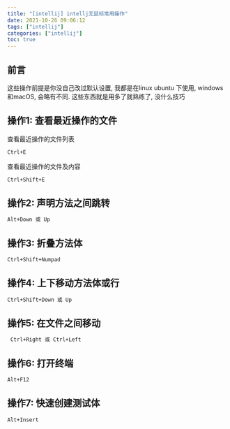 ```yaml
---
title: "[intellij] intellj无鼠标常用操作"
date: 2021-10-26 09:06:12
tags: ["intellij"]
categories: ["intellij"]
toc: true
---
```


## 前言
这些操作前提是你没自己改过默认设置, 我都是在linux ubuntu 下使用, windows和macOS, 会略有不同. 这些东西就是用多了就熟练了, 没什么技巧

## 操作1: 查看最近操作的文件
查看最近操作的文件列表
```bash
Ctrl+E
```
查看最近操作的文件及内容
```bash
Ctrl+Shift+E
```
<!--more-->
## 操作2: 声明方法之间跳转
```bash
Alt+Down 或 Up
```

## 操作3: 折叠方法体
```bash
Ctrl+Shift+Numpad 
```

## 操作4: 上下移动方法体或行
```bash
Ctrl+Shift+Down 或 Up
```

## 操作5: 在文件之间移动
```bash
 Ctrl+Right 或 Ctrl+Left
```

## 操作6: 打开终端
```bash
Alt+F12
```

## 操作7: 快速创建测试体
```bash
Alt+Insert
```





